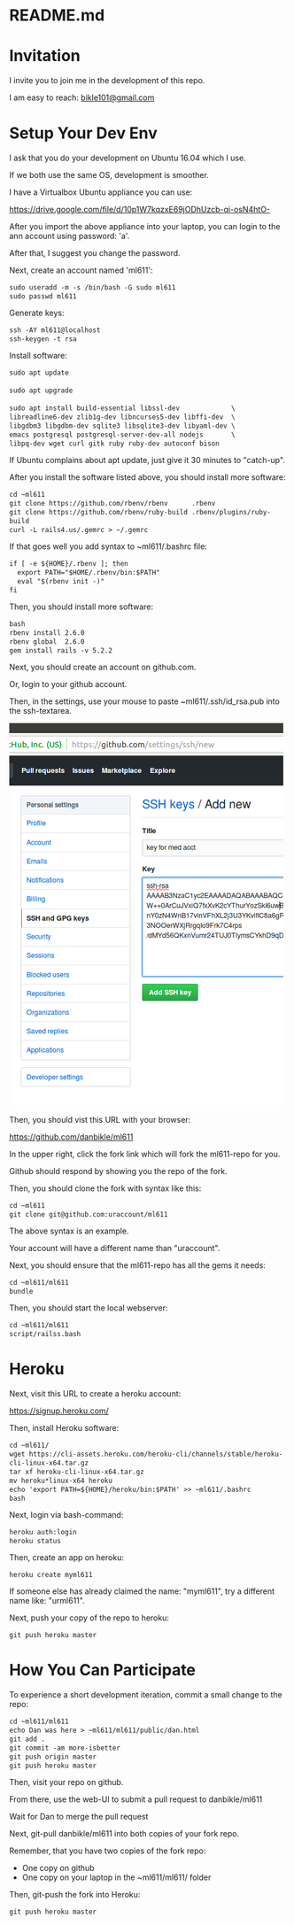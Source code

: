 # README.md

# Invitation

I invite you to join me in the development of this repo.

I am easy to reach: bikle101@gmail.com

# Setup Your Dev Env

I ask that you do your development on Ubuntu 16.04 which I use.

If we both use the same OS, development is smoother.

I have a Virtualbox Ubuntu appliance you can use:

https://drive.google.com/file/d/10p1W7kqzxE69jODhUzcb-qi-osN4htO-

After you import the above appliance into your laptop,
you can login to the ann account using password: 'a'.

After that, I suggest you change the password.

Next, create an account named 'ml611':

```
sudo useradd -m -s /bin/bash -G sudo ml611
sudo passwd ml611
```

Generate keys:

```
ssh -AY ml611@localhost
ssh-keygen -t rsa
```

Install software:

```
sudo apt update

sudo apt upgrade

sudo apt install build-essential libssl-dev             \
libreadline6-dev zlib1g-dev libncurses5-dev libffi-dev  \
libgdbm3 libgdbm-dev sqlite3 libsqlite3-dev libyaml-dev \
emacs postgresql postgresql-server-dev-all nodejs       \
libpq-dev wget curl gitk ruby ruby-dev autoconf bison
```

If Ubuntu complains about apt update, just give it 30 minutes to "catch-up".

After you install the software listed above, you should install more software:

```
cd ~ml611
git clone https://github.com/rbenv/rbenv      .rbenv
git clone https://github.com/rbenv/ruby-build .rbenv/plugins/ruby-build
curl -L rails4.us/.gemrc > ~/.gemrc
```

If that goes well you add syntax to ~ml611/.bashrc file:

```
if [ -e ${HOME}/.rbenv ]; then
  export PATH="$HOME/.rbenv/bin:$PATH"
  eval "$(rbenv init -)"
fi
```

Then, you should install more software:

```
bash
rbenv install 2.6.0
rbenv global  2.6.0
gem install rails -v 5.2.2
```

Next, you should create an account on github.com.

Or, login to your github account.

Then, in the settings, use your mouse to paste ~ml611/.ssh/id_rsa.pub into the ssh-textarea.

![Image of: public/sshsetting.png](public/sshsetting.png)

Then, you should vist this URL with your browser:

https://github.com/danbikle/ml611

In the upper right, click the fork link which will fork the ml611-repo for you.

Github should respond by showing you the repo of the fork.

Then, you should clone the fork with syntax like this:

```
cd ~ml611
git clone git@github.com:uraccount/ml611
```

The above syntax is an example.

Your account will have a different name than "uraccount".

Next, you should ensure that the ml611-repo has all the gems it needs:

```
cd ~ml611/ml611
bundle
```

Then, you should start the local webserver:

```
cd ~ml611/ml611
script/railss.bash
```

# Heroku

Next, visit this URL to create a heroku account:

https://signup.heroku.com/

Then, install Heroku software:

```
cd ~ml611/
wget https://cli-assets.heroku.com/heroku-cli/channels/stable/heroku-cli-linux-x64.tar.gz
tar xf heroku-cli-linux-x64.tar.gz
mv heroku*linux-x64 heroku
echo 'export PATH=${HOME}/heroku/bin:$PATH' >> ~ml611/.bashrc
bash
```

Next, login via bash-command:

```
heroku auth:login
heroku status
```

Then, create an app on heroku:

```
heroku create myml611
```

If someone else has already claimed the name: "myml611", try a different name like: "urml611".

Next, push your copy of the repo to heroku:

```
git push heroku master
```

# How You Can Participate

To experience a short development iteration, commit a small change to the repo:

```
cd ~ml611/ml611
echo Dan was here > ~ml611/ml611/public/dan.html
git add .
git commit -am more-isbetter
git push origin master
git push heroku master
```

Then, visit your repo on github.

From there, use the web-UI to submit a pull request to danbikle/ml611

Wait for Dan to merge the pull request

Next, git-pull danbikle/ml611 into both copies of your fork repo.

Remember, that you have two copies of the fork repo:

* One copy on github
* One copy on your laptop in the ~ml611/ml611/ folder

Then, git-push the fork into Heroku:

```
git push heroku master
```
